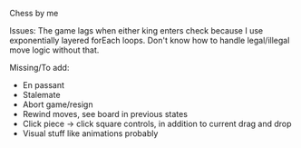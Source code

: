 Chess by me

Issues:
The game lags when either king enters check because I use exponentially layered forEach loops. Don't know how to handle legal/illegal move logic without that.

Missing/To add:
- En passant
- Stalemate
- Abort game/resign
- Rewind moves, see board in previous states
- Click piece -> click square controls, in addition to current drag and drop
- Visual stuff like animations probably
